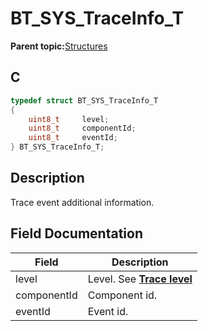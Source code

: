 # BT\_SYS\_TraceInfo\_T

**Parent topic:**[Structures](GUID-2E5A432D-3327-49F3-86C5-ED32E0EE0630.md)

## C

```c
typedef struct BT_SYS_TraceInfo_T
{
    uint8_t     level;
    uint8_t     componentId;
    uint8_t     eventId;
} BT_SYS_TraceInfo_T;
```

## Description

Trace event additional information.

## Field Documentation

|Field|Description|
|-----|-----------|
|level|Level. See **[Trace level](GUID-C9B0B178-CF01-4A83-AD7C-FC003AEDBB9D.md)**|
|componentId|Component id.|
|eventId|Event id.|

